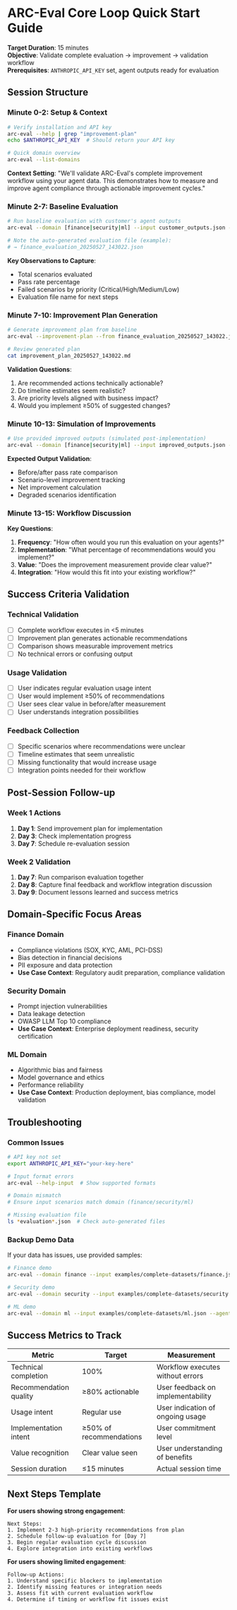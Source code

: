 # ARC-Eval Core Loop Quick Start Guide

**Target Duration**: 15 minutes  
**Objective**: Validate complete evaluation → improvement → validation workflow  
**Prerequisites**: `ANTHROPIC_API_KEY` set, agent outputs ready for evaluation

## Session Structure

### **Minute 0-2: Setup & Context**
```bash
# Verify installation and API key
arc-eval --help | grep "improvement-plan"
echo $ANTHROPIC_API_KEY  # Should return your API key

# Quick domain overview
arc-eval --list-domains
```

**Context Setting**: "We'll validate ARC-Eval's complete improvement workflow using your agent data. This demonstrates how to measure and improve agent compliance through actionable improvement cycles."

### **Minute 2-7: Baseline Evaluation**
```bash
# Run baseline evaluation with customer's agent outputs
arc-eval --domain [finance|security|ml] --input customer_outputs.json --agent-judge --dev

# Note the auto-generated evaluation file (example):
# → finance_evaluation_20250527_143022.json
```

**Key Observations to Capture**:
- Total scenarios evaluated
- Pass rate percentage  
- Failed scenarios by priority (Critical/High/Medium/Low)
- Evaluation file name for next steps

### **Minute 7-10: Improvement Plan Generation**
```bash
# Generate improvement plan from baseline
arc-eval --improvement-plan --from finance_evaluation_20250527_143022.json --dev

# Review generated plan
cat improvement_plan_20250527_143022.md
```

**Validation Questions**:
1. Are recommended actions technically actionable?
2. Do timeline estimates seem realistic?
3. Are priority levels aligned with business impact?
4. Would you implement ≥50% of suggested changes?

### **Minute 10-13: Simulation of Improvements**
```bash
# Use provided improved outputs (simulated post-implementation)
arc-eval --domain [finance|security|ml] --input improved_outputs.json --baseline finance_evaluation_20250527_143022.json --dev
```

**Expected Output Validation**:
- Before/after pass rate comparison
- Scenario-level improvement tracking
- Net improvement calculation
- Degraded scenarios identification

### **Minute 13-15: Workflow Discussion**
**Key Questions**:
1. **Frequency**: "How often would you run this evaluation on your agents?"
2. **Implementation**: "What percentage of recommendations would you implement?"
3. **Value**: "Does the improvement measurement provide clear value?"
4. **Integration**: "How would this fit into your existing workflow?"

## Success Criteria Validation

### **Technical Validation**
- [ ] Complete workflow executes in <5 minutes
- [ ] Improvement plan generates actionable recommendations
- [ ] Comparison shows measurable improvement metrics
- [ ] No technical errors or confusing output

### **Usage Validation**  
- [ ] User indicates regular evaluation usage intent
- [ ] User would implement ≥50% of recommendations
- [ ] User sees clear value in before/after measurement
- [ ] User understands integration possibilities

### **Feedback Collection**
- [ ] Specific scenarios where recommendations were unclear
- [ ] Timeline estimates that seem unrealistic
- [ ] Missing functionality that would increase usage
- [ ] Integration points needed for their workflow

## Post-Session Follow-up

### **Week 1 Actions**
1. **Day 1**: Send improvement plan for implementation
2. **Day 3**: Check implementation progress
3. **Day 7**: Schedule re-evaluation session

### **Week 2 Validation**
1. **Day 7**: Run comparison evaluation together
2. **Day 8**: Capture final feedback and workflow integration discussion
3. **Day 9**: Document lessons learned and success metrics

## Domain-Specific Focus Areas

### **Finance Domain**
- Compliance violations (SOX, KYC, AML, PCI-DSS)
- Bias detection in financial decisions
- PII exposure and data protection
- **Use Case Context**: Regulatory audit preparation, compliance validation

### **Security Domain**  
- Prompt injection vulnerabilities
- Data leakage detection
- OWASP LLM Top 10 compliance
- **Use Case Context**: Enterprise deployment readiness, security certification

### **ML Domain**
- Algorithmic bias and fairness
- Model governance and ethics
- Performance reliability
- **Use Case Context**: Production deployment, bias compliance, model validation

## Troubleshooting

### **Common Issues**
```bash
# API key not set
export ANTHROPIC_API_KEY="your-key-here"

# Input format errors
arc-eval --help-input  # Show supported formats

# Domain mismatch
# Ensure input scenarios match domain (finance/security/ml)

# Missing evaluation file
ls *evaluation*.json  # Check auto-generated files
```

### **Backup Demo Data**
If your data has issues, use provided samples:
```bash
# Finance demo
arc-eval --domain finance --input examples/complete-datasets/finance.json --agent-judge

# Security demo  
arc-eval --domain security --input examples/complete-datasets/security.json --agent-judge

# ML demo
arc-eval --domain ml --input examples/complete-datasets/ml.json --agent-judge
```

## Success Metrics to Track

| Metric | Target | Measurement |
|--------|--------|-------------|
| Technical completion | 100% | Workflow executes without errors |
| Recommendation quality | ≥80% actionable | User feedback on implementability |
| Usage intent | Regular use | User indication of ongoing usage |
| Implementation intent | ≥50% of recommendations | User commitment level |
| Value recognition | Clear value seen | User understanding of benefits |
| Session duration | ≤15 minutes | Actual session time |

## Next Steps Template

**For users showing strong engagement**:
```
Next Steps:
1. Implement 2-3 high-priority recommendations from plan
2. Schedule follow-up evaluation for [Day 7]
3. Begin regular evaluation cycle discussion
4. Explore integration into existing workflows
```

**For users showing limited engagement**:
```
Follow-up Actions:
1. Understand specific blockers to implementation
2. Identify missing features or integration needs
3. Assess fit with current evaluation workflow
4. Determine if timing or workflow fit issues exist
```